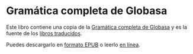 # Gramática completa de Globasa

Este libro contiene una copia de la [Gramática completa de Globasa](https://xwexi.globasa.net/spa/gramati)
y es la fuente de los [libros traducidos](https://salif.github.io/gramati-fe-globasa/).

Puedes descargarlo en [formato EPUB](Gramati_fe_Globasa_Mesi_08_2024_spa.epub)
o leerlo [en línea](https://salif.github.io/gramati-fe-globasa/spa/).

[^1]: En la medida posible según la ley, el equipo de Globasa ha renunciado a todos los derechos de autor y derechos relacionados o conexos al sitio web.

